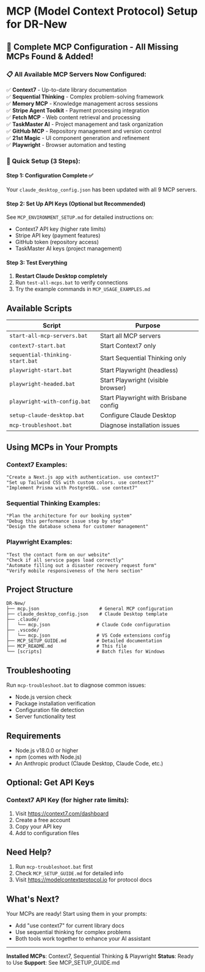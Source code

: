 # MCP (Model Context Protocol) Setup for DR-New

## 🚀 Complete MCP Configuration - All Missing MCPs Found & Added!

### 📋 All Available MCP Servers Now Configured:

✅ **Context7** - Up-to-date library documentation  
✅ **Sequential Thinking** - Complex problem-solving framework  
✅ **Memory MCP** - Knowledge management across sessions  
✅ **Stripe Agent Toolkit** - Payment processing integration  
✅ **Fetch MCP** - Web content retrieval and processing  
✅ **TaskMaster AI** - Project management and task organization  
✅ **GitHub MCP** - Repository management and version control  
✅ **21st Magic** - UI component generation and refinement  
✅ **Playwright** - Browser automation and testing  

### 🔧 Quick Setup (3 Steps):

#### Step 1: Configuration Complete ✅
Your `claude_desktop_config.json` has been updated with all 9 MCP servers.

#### Step 2: Set Up API Keys (Optional but Recommended)
See `MCP_ENVIRONMENT_SETUP.md` for detailed instructions on:
- Context7 API key (higher rate limits)
- Stripe API key (payment features) 
- GitHub token (repository access)
- TaskMaster AI keys (project management)

#### Step 3: Test Everything
1. **Restart Claude Desktop completely** 
2. Run `test-all-mcps.bat` to verify connections
3. Try the example commands in `MCP_USAGE_EXAMPLES.md`

## Available Scripts

| Script | Purpose |
|--------|---------|
| `start-all-mcp-servers.bat` | Start all MCP servers |
| `context7-start.bat` | Start Context7 only |
| `sequential-thinking-start.bat` | Start Sequential Thinking only |
| `playwright-start.bat` | Start Playwright (headless) |
| `playwright-headed.bat` | Start Playwright (visible browser) |
| `playwright-with-config.bat` | Start Playwright with Brisbane config |
| `setup-claude-desktop.bat` | Configure Claude Desktop |
| `mcp-troubleshoot.bat` | Diagnose installation issues |

## Using MCPs in Your Prompts

### Context7 Examples:
```
"Create a Next.js app with authentication. use context7"
"Set up Tailwind CSS with custom colors. use context7"
"Implement Prisma with PostgreSQL. use context7"
```

### Sequential Thinking Examples:
```
"Plan the architecture for our booking system"
"Debug this performance issue step by step"
"Design the database schema for customer management"
```

### Playwright Examples:
```
"Test the contact form on our website"
"Check if all service pages load correctly"
"Automate filling out a disaster recovery request form"
"Verify mobile responsiveness of the hero section"
```

## Project Structure

```
DR-New/
├── mcp.json                      # General MCP configuration
├── claude_desktop_config.json    # Claude Desktop template
├── .claude/
│   └── mcp.json                 # Claude Code configuration
├── .vscode/
│   └── mcp.json                 # VS Code extensions config
├── MCP_SETUP_GUIDE.md           # Detailed documentation
├── MCP_README.md                # This file
└── [scripts]                    # Batch files for Windows
```

## Troubleshooting

Run `mcp-troubleshoot.bat` to diagnose common issues:
- Node.js version check
- Package installation verification
- Configuration file detection
- Server functionality test

## Requirements

- Node.js v18.0.0 or higher
- npm (comes with Node.js)
- An Anthropic product (Claude Desktop, Claude Code, etc.)

## Optional: Get API Keys

### Context7 API Key (for higher rate limits):
1. Visit https://context7.com/dashboard
2. Create a free account
3. Copy your API key
4. Add to configuration files

## Need Help?

1. Run `mcp-troubleshoot.bat` first
2. Check `MCP_SETUP_GUIDE.md` for detailed info
3. Visit https://modelcontextprotocol.io for protocol docs

## What's Next?

Your MCPs are ready! Start using them in your prompts:
- Add "use context7" for current library docs
- Use sequential thinking for complex problems
- Both tools work together to enhance your AI assistant

---

**Installed MCPs**: Context7, Sequential Thinking & Playwright
**Status**: Ready to Use
**Support**: See MCP_SETUP_GUIDE.md
